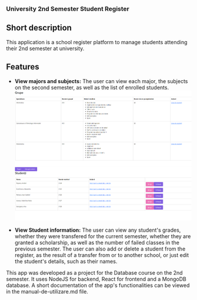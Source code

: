 ### University 2nd Semester Student Register

## Short description
This application is a school register platform to manage students attending their 2nd semester at university. 


## Features

- **View majors and subjects:** The user can view each major, the subjects on the second semester, as well as the list of enrolled students. ![View Majors](/Images/image.png) ![View student list](/Images/image2.png)

- **View Student information:** The user can view any student's grades, whether they were transfered for the current semester, whether they are granted a scholarship, as well as the number of failed classes in the previous semester.
The user can also add or delete a student from the register, as the result of a transfer from or to another school, or just edit the student's details, such as their names.


This app was developed as a project for the Database course on the 2nd semester. It uses NodeJS for backend, React for frontend and a MongoDB database. A short documentation of the app's functionalities can be viewed in the manual-de-utilizare.md file.